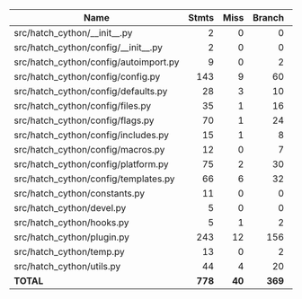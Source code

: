 | Name                                    |   Stmts |   Miss |  Branch | BrPart |   Cover |
| --------------------------------------- | ------: | -----: | ------: | -----: | ------: |
| src/hatch_cython/\_\_init\_\_.py        |       2 |      0 |       0 |      0 |    100% |
| src/hatch_cython/config/\_\_init\_\_.py |       2 |      0 |       0 |      0 |    100% |
| src/hatch_cython/config/autoimport.py   |       9 |      0 |       2 |      0 |    100% |
| src/hatch_cython/config/config.py       |     143 |      9 |      60 |      6 |     92% |
| src/hatch_cython/config/defaults.py     |      28 |      3 |      10 |      2 |     87% |
| src/hatch_cython/config/files.py        |      35 |      1 |      16 |      2 |     94% |
| src/hatch_cython/config/flags.py        |      70 |      1 |      24 |      0 |     99% |
| src/hatch_cython/config/includes.py     |      15 |      1 |       8 |      1 |     91% |
| src/hatch_cython/config/macros.py       |      12 |      0 |       7 |      0 |    100% |
| src/hatch_cython/config/platform.py     |      75 |      2 |      30 |      4 |     94% |
| src/hatch_cython/config/templates.py    |      66 |      6 |      32 |      4 |     90% |
| src/hatch_cython/constants.py           |      11 |      0 |       0 |      0 |    100% |
| src/hatch_cython/devel.py               |       5 |      0 |       0 |      0 |    100% |
| src/hatch_cython/hooks.py               |       5 |      1 |       2 |      0 |     86% |
| src/hatch_cython/plugin.py              |     243 |     12 |     156 |     10 |     94% |
| src/hatch_cython/temp.py                |      13 |      0 |       2 |      0 |    100% |
| src/hatch_cython/utils.py               |      44 |      4 |      20 |      1 |     89% |
| **TOTAL**                               | **778** | **40** | **369** | **30** | **94%** |
